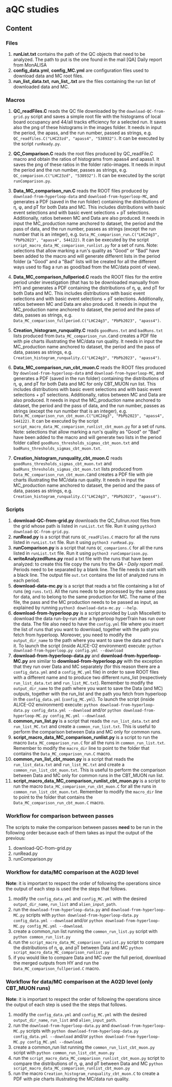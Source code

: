 # aQC studies

## Content

### Files
1. **runList.txt** contains the path of the QC objects that need to be analyzed. The path to put is the one found in the mail [QA] Daily report from MonALISA
2. **config_data.yml**, **config_MC.yml** are configuration files used to download data and MC root files.
3. **run_list_data.txt**, **run_list_.txt** are the files containing the run list of downloaded data and MC.

### Macros
1. **QC_readFiles.C** reads the QC file downloaded by the `download-QC-from-grid.py` script and saves a simple root file with the histograms of local board occupancy and 44/all tracks efficiency for a selected run. It saves also the png of these histograms in the images folder. It needs in input the period, the apass, and the run number, passed as strings, e.g. `QC_readfiles.C("LHC23zd", "apass4", "538932")`. It can be executed by the script `runReady.py`.

2. **QC_Comparison.C** reads the root files produced by QC_readFile.C macro and obtain the ratios of histograms from apass4 and apass1. It saves the png of these ratios in the folder ratio-images. It needs in input the period and the run number, passes as strings, e.g. `QC_comparison.C("LHC23zd", "538932")`. It can be executed by the script `runComparison.py`.

3. **Data_MC_comparison_run.C** reads the ROOT files produced by `download-from-hyperloop-data` and `download-from-hyperloop-MC`, and generates a PDF (saved in the run folder) containing the distributions of &eta;, &phi;, and pT for both Data and MC. This includes distributions with basic event selections and with basic event selections + pT selections. Additionally, ratios between MC and Data are also produced. It needs in input the MC_production name anchored to dataset, the period and the pass of data, and the run number, passes as strings (except the run number that is an integer), e.g. `Data_MC_comparison_run.C("LHC24g3", "PbPb2023", "apass4", 544122)`. It can be executed by the script `script_macro_data_MC_comparison_runlist.py` for a set of runs. Note: selections that allow marking a run's quality as "Good" or "Bad" have been added to the macro and will generate different lists in the period folder (a "Good" and a "Bad" lists will be created for all the different ways used to flag a run as good/bad from the MC/data point of view). 

4. **Data_MC_comparison_fullperiod.C** reads the ROOT files for the entire period under investigation (that has to be downloaded manually from HY) and generates a PDF containing the distributions of &eta;, &phi;, and pT for both Data and MC. This includes distributions with basic event selections and with basic event selections + pT selections. Additionally, ratios between MC and Data are also produced. It needs in input the MC_production name anchored to dataset, the period and the pass of data, passes as strings, e.g. `Data_MC_comparison_fullperiod.C("LHC24g3", "PbPb2023", "apass4")`. 

5. **Creation_histogram_runquality.C** reads `goodRuns.txt` and `badRuns.txt` lists produced from `Data_MC_comparison_run.C`and creates a PDF file with pie charts illustrating the MC/data run quality. It needs in input the MC_production name anchored to dataset, the period and the pass of data, passes as strings, e.g. `Creation_histogram_runquality.C("LHC24g3", "PbPb2023", "apass4")`.

6. **Data_MC_comparison_run_cbt_muon.C** reads the ROOT files produced by `download-from-hyperloop-data` and `download-from-hyperloop-MC`, and generates a PDF (saved in the run folder) containing the distributions of &eta;, &phi;, and pT for both Data and MC for only CBT_MUON run list. This includes distributions with basic event selections and with basic event selections + pT selections. Additionally, ratios between MC and Data are also produced. It needs in input the MC_production name anchored to dataset, the period and the pass of data, and the run number, passes as strings (except the run number that is an integer), e.g. `Data_MC_comparison_run_cbt_muon.C("LHC24g3", "PbPb2023", "apass4", 544122)`. It can be executed by the script `script_macro_data_MC_comparison_runlist_cbt_muon.py` for a set of runs. Note: selections that allow marking a run's quality as "Good" or "Bad" have been added to the macro and will generate two lists in the period folder called `goodRuns_thresholds_sigmas_cbt_muon.txt` and `badRuns_thresholds_sigmas_cbt_muon.txt`.

7. **Creation_histogram_runquality_cbt_muon.C** reads `goodRuns_thresholds_sigmas_cbt_muon.txt` and `badRuns_thresholds_sigmas_cbt_muon.txt` lists produced from `Data_MC_comparison_run_cbt_muon.C`and creates a PDF file with pie charts illustrating the MC/data run quality. It needs in input the MC_production name anchored to dataset, the period and the pass of data, passes as strings, e.g. `Creation_histogram_runquality.C("LHC24g3", "PbPb2023", "apass4")`. 

### Scripts
1. **download-QC-from-grid.py** downloads the QC_fullrun.root files from the grid whose path is listed in `runList.txt` file. Run it using `python3 download-QC-from-grid.py`.
2. **runRead.py** is a script that runs `QC_readFiles.C` macro for all the runs listed in `runList.txt` file. Run it using `python3 runRead.py`.
3. **runComparison.py** is a script that runs `QC_comparions.C` for all the runs listed in `runList.txt` file. Run it using `python3 runComparison.py`.
4. **writeAnalyzedRuns.py** read a txt file with the runs that have been analyzed: to create this file copy the runs fro the *QA - Daily report mail*. Periods need to be separated by a blank line. The file needs to start with a black line. The output file `out.txt` contains the list of analyzed runs in each period.
5. **download-data-mc.py** is a script that reads a txt file containing a list of runs (eg `runs.txt`). All the runs needs to be processed by the same pass for data, and to belong to the same production for MC. The name of the file, the pass and the MC production needs to be passed as input, as explained by running `python3 download-data-mc.py --help`.
5. **download-from-hyperloop.py** is a script provided by Lush Miscelletti to download the data run-by-run after a hyperloop hyperTrain has run over the data. The file also need to have the `config.yml` file where you insert the list of runs that you want to download, together with the path you fetch from hyperloop. Moreover, you need to modify the `output_dir_name` to the path where you want to save the data and that's it. To launch the script (inside ALICE-O2 environment) execute: `python download-from-hyperloop.py config.yml --download`
6. **download-from-hyperloop-data.py** and **download-from-hyperloop-MC.py** are similar to **download-from-hyperloop.py** with the exception that they run over Data and MC separately (for this reason there are a `config_data.yml` and a `config_MC.yml` file) in order to save ROOT files with a different name and to produce two different runs_list (respectively `run_list_data.txt` and `run_list_MC.txt`). Remember to modify the `output_dir_name` to the path where you want to save the Data (and MC) outputs, together with the run_list and the path you fetch from hyperloop in the `config_data.yml` (`config_MC.yml`). To launch the script (inside ALICE-O2 environment) execute: `python download-from-hyperloop-data.py config_data.yml --download` and/or `python download-from-hyperloop-MC.py config_MC.yml --download`.
7. **common_run_list.py** is a script that reads the `run_list_data.txt` and `run_list_MC.txt` and create a `common_run_list.txt`. This is useful to perform the comparison between Data and MC only for common runs.
8. **script_macro_data_MC_comparison_runlist.py** is a script to run the macro `Data_MC_comparison_run.C` for all the runs in `common_run_list.txt`. Remember to modify the `macro_dir` line to point to the folder that contains the `Data_MC_comparison_run.C` macro.
9. **common_run_list_cbt_muon.py** is a script that reads the `run_list_data.txt` and `run_list_MC.txt` and create a `common_run_list_cbt_muon.txt`. This is useful to perform the comparison between Data and MC only for common runs in the CBT_MUON run list.
10. **script_macro_data_MC_comparison_runlist_cbt_muon.py** is a script to run the macro `Data_MC_comparison_run_cbt_muon.C` for all the runs in `common_run_list_cbt_muon.txt`. Remember to modify the `macro_dir` line to point to the folder that contains the `Data_MC_comparison_run_cbt_muon.C` macro.


### Workflow for comparison between passes
The scripts to make the comparison between passes **need** to be run in the following order because each of them takes as input the output of the previous:
1. download-QC-from-grid.py
2. runRead.py
3. runComparison.py


### Workflow for data/MC comparison at the A02D level
**Note**: it is important to respect the order of following the operations since the output of each step is used the the steps that follows.
1. modify the `config_data.yml` and `config_MC.yml` with the desired `output_dir_name`, `run_list` and `alien_input_path`.
2. run the `download-from-hyperloop-data.py` and `download-from-hyperloop-MC.py` scripts with `python download-from-hyperloop-data.py config_data.yml --download` and/or `python download-from-hyperloop-MC.py config_MC.yml --download`.
3. create a common_run list running the `common_run_list.py` script with `python common_run_list.py`
4. run the `script_macro_data_MC_comparison_runlist.py` script to compare the distributions of &eta;, &phi;, and pT between Data and MC `python script_macro_data_MC_comparison_runlist.py`
5. if you would like to compare Data and MC over the full period, download the merged outputs from HY and run the `Data_MC_comparison_fullperiod.C` macro.

### Workflow for data/MC comparison at the A02D level (only CBT_MUON runs)
**Note**: it is important to respect the order of following the operations since the output of each step is used the the steps that follows.
1. modify the `config_data.yml` and `config_MC.yml` with the desired `output_dir_name`, `run_list` and `alien_input_path`.
2. run the `download-from-hyperloop-data.py` and `download-from-hyperloop-MC.py` scripts with `python download-from-hyperloop-data.py config_data.yml --download` and/or `python download-from-hyperloop-MC.py config_MC.yml --download`.
3. create a common_run list running the `common_run_list_cbt_muon.py` script with `python common_run_list_cbt_muon.py`
4. run the `script_macro_data_MC_comparison_runlist_cbt_muon.py` script to compare the distributions of &eta;, &phi;, and pT between Data and MC `python script_macro_data_MC_comparison_runlist_cbt_muon.py`
5. run the macro `Creation_histogram_runquality_cbt_muon.C` to create a PDF with pie charts illustrating the MC/data run quality. 
